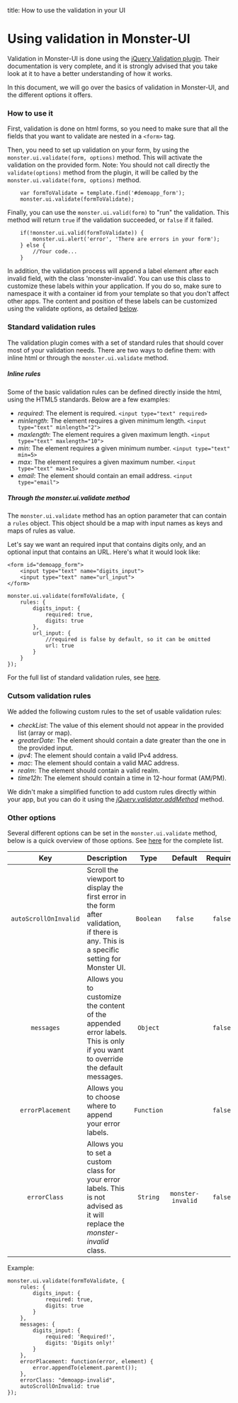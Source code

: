 title: How to use the validation in your UI

# Using validation in Monster-UI

Validation in Monster-UI is done using the [jQuery Validation plugin][jquery_validation_plugin]. Their documentation is very complete, and it is strongly advised that you take look at it to have a better understanding of how it works.

In this document, we will go over the basics of validation in Monster-UI, and the different options it offers.

### How to use it

First, validation is done on html forms, so you need to make sure that all the fields that you want to validate are nested in a `<form>` tag.

Then, you need to set up validation on your form, by using the `monster.ui.validate(form, options)` method. This will activate the validation on the provided form.
Note: You should not call directly the `validate(options)` method from the plugin, it will be called by the `monster.ui.validate(form, options)` method.

```
	var formToValidate = template.find('#demoapp_form');
	monster.ui.validate(formToValidate);
```

Finally, you can use the `monster.ui.valid(form)` to "run" the validation. This method will return `true` if the validation succeeded, or `false` if it failed.

```
	if(!monster.ui.valid(formToValidate)) {
		monster.ui.alert('error', 'There are errors in your form');
	} else {
		//Your code...
	}
```

In addition, the validation process will append a label element after each invalid field, with the class 'monster-invalid'. You can use this class to customize these labels within your application. If you do so, make sure to namespace it with a container id from your template so that you don't affect other apps.
The content and position of these labels can be customized using the validate options, as detailed [below](#other-options).

### Standard validation rules

The validation plugin comes with a set of standard rules that should cover most of your validation needs. There are two ways to define them: with inline html or through the `monster.ui.validate` method.

##### Inline rules

Some of the basic validation rules can be defined directly inside the html, using the HTML5 standards. Below are a few examples:

*	_required_: The element is required.
`<input type="text" required>`
*	_minlength_: The element requires a given minimum length.
`<input type="text" minlength="2">`
*	_maxlength_: The element requires a given maximum length.
`<input type="text" maxlength="10">`
*	_min_: The element requires a given minimum number.
`<input type="text" min=5>`
*	_max_: The element requires a given maximum number.
`<input type="text" max=15>`
*	_email_: The element should contain an email address.
`<input type="email">`

##### Through the _monster.ui.validate_ method

The `monster.ui.validate` method has an option parameter that can contain a `rules` object. This object should be a map with input names as keys and maps of rules as value.

Let's say we want an required input that contains digits only, and an optional input that contains an URL. Here's what it would look like:

```
<form id="demoapp_form">
	<input type="text" name="digits_input">
	<input type="text" name="url_input">
</form>
```
```
monster.ui.validate(formToValidate, {
	rules: {
		digits_input: {
			required: true,
			digits: true
		},
		url_input: {
			//required is false by default, so it can be omitted
			url: true
		}
	}
});
```

For the full list of standard validation rules, see [here][validation_methods].

### Cutsom validation rules

We added the following custom rules to the set of usable validation rules:

* _checkList_: The value of this element should not appear in the provided list (array or map).
* _greaterDate_: The element should contain a date greater than the one in the provided input.
* _ipv4_: The element should contain a valid IPv4 address.
* _mac_: The element should contain a valid MAC address.
* _realm_: The element should contain a valid realm.
* _time12h_: The element should contain a time in 12-hour format (AM/PM).

We didn't make a simplified function to add custom rules directly within your app, but you can do it using the [_jQuery.validator.addMethod_][add_method] method.

### Other options

Several different options can be set in the `monster.ui.validate` method, below is a quick overview of those options. See [here][validate] for the complete list.

Key | Description | Type | Default | Required
:-: | --- | :-: | :-: | :-:
`autoScrollOnInvalid` | Scroll the viewport to display the first error in the form after validation, if there is any. This is a specific setting for Monster UI. | `Boolean` | `false` | `false`
`messages` | Allows you to customize the content of the appended error labels. This is only if you want to override the default messages. | `Object` | | `false`
`errorPlacement` | Allows you to choose where to append your error labels. | `Function` | | `false`
`errorClass` | Allows you to set a custom class for your error labels. This is not advised as it will replace the _monster-invalid_ class. | `String` | `monster-invalid` | `false`

Example:

```
monster.ui.validate(formToValidate, {
	rules: {
		digits_input: {
			required: true,
			digits: true
		}
	},
	messages: {
		digits_input: {
			required: 'Required!',
			digits: 'Digits only!'
		}
	},
	errorPlacement: function(error, element) {
		error.appendTo(element.parent());
	},
	errorClass: "demoapp-invalid",
	autoScrollOnInvalid: true
});
```

[jquery_validation_plugin]: http://jqueryvalidation.org/documentation/
[validation_methods]: http://jqueryvalidation.org/documentation/#list-of-built-in-validation-methods
[add_method]: http://jqueryvalidation.org/jQuery.validator.addMethod
[validate]: http://jqueryvalidation.org/validate
